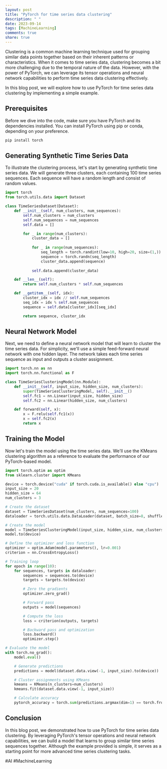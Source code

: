 ```yaml
---
layout: post
title: "PyTorch for time series data clustering"
description: " "
date: 2023-09-14
tags: [MachineLearning]
comments: true
share: true
---
```


Clustering is a common machine learning technique used for grouping similar data points together based on their inherent patterns or characteristics. When it comes to time series data, clustering becomes a bit more challenging due to the temporal nature of the data. However, with the power of PyTorch, we can leverage its tensor operations and neural network capabilities to perform time series data clustering effectively.

In this blog post, we will explore how to use PyTorch for time series data clustering by implementing a simple example.

## Prerequisites

Before we dive into the code, make sure you have PyTorch and its dependencies installed. You can install PyTorch using pip or conda, depending on your preference.

```python
pip install torch
```

## Generating Synthetic Time Series Data

To illustrate the clustering process, let's start by generating synthetic time series data. We will generate three clusters, each containing 100 time series sequences. Each sequence will have a random length and consist of random values.

```python
import torch
from torch.utils.data import Dataset

class TimeSeriesDataset(Dataset):
    def __init__(self, num_clusters, num_sequences):
        self.num_clusters = num_clusters
        self.num_sequences = num_sequences
        self.data = []

        for _ in range(num_clusters):
            cluster_data = []
            
            for _ in range(num_sequences):
                seq_length = torch.randint(low=10, high=20, size=(1,))
                sequence = torch.randn(seq_length)
                cluster_data.append(sequence)
            
            self.data.append(cluster_data)

    def __len__(self):
        return self.num_clusters * self.num_sequences

    def __getitem__(self, idx):
        cluster_idx = idx // self.num_sequences
        seq_idx = idx % self.num_sequences
        sequence = self.data[cluster_idx][seq_idx]

        return sequence, cluster_idx
```

## Neural Network Model

Next, we need to define a neural network model that will learn to cluster the time series data. For simplicity, we'll use a simple feed-forward neural network with one hidden layer. The network takes each time series sequence as input and outputs a cluster assignment.

```python
import torch.nn as nn
import torch.nn.functional as F

class TimeSeriesClusteringModel(nn.Module):
    def __init__(self, input_size, hidden_size, num_clusters):
        super(TimeSeriesClusteringModel, self).__init__()
        self.fc1 = nn.Linear(input_size, hidden_size)
        self.fc2 = nn.Linear(hidden_size, num_clusters)

    def forward(self, x):
        x = F.relu(self.fc1(x))
        x = self.fc2(x)
        return x
```

## Training the Model

Now let's train the model using the time series data. We'll use the KMeans clustering algorithm as a reference to evaluate the performance of our PyTorch-based model.

```python
import torch.optim as optim
from sklearn.cluster import KMeans

device = torch.device("cuda" if torch.cuda.is_available() else "cpu")
input_size = 20
hidden_size = 64
num_clusters = 3

# Create the dataset
dataset = TimeSeriesDataset(num_clusters, num_sequences=100)
dataloader = torch.utils.data.DataLoader(dataset, batch_size=8, shuffle=True)

# Create the model
model = TimeSeriesClusteringModel(input_size, hidden_size, num_clusters)
model.to(device)

# Define the optimizer and loss function
optimizer = optim.Adam(model.parameters(), lr=0.001)
criterion = nn.CrossEntropyLoss()

# Training loop
for epoch in range(10):
    for sequences, targets in dataloader:
        sequences = sequences.to(device)
        targets = targets.to(device)

        # Zero the gradients
        optimizer.zero_grad()

        # Forward pass
        outputs = model(sequences)

        # Compute the loss
        loss = criterion(outputs, targets)

        # Backward pass and optimization
        loss.backward()
        optimizer.step()

# Evaluate the model
with torch.no_grad():
    model.eval()

    # Generate predictions
    predictions = model(dataset.data.view(-1, input_size).to(device))

    # Cluster assignments using KMeans
    kmeans = KMeans(n_clusters=num_clusters)
    kmeans.fit(dataset.data.view(-1, input_size))

    # Calculate accuracy
    pytorch_accuracy = torch.sum(predictions.argmax(dim=1) == torch.from_numpy(kmeans.labels_).to(device)) / len(predictions)
```

## Conclusion

In this blog post, we demonstrated how to use PyTorch for time series data clustering. By leveraging PyTorch's tensor operations and neural network capabilities, we can build a model that learns to group similar time series sequences together. Although the example provided is simple, it serves as a starting point for more advanced time series clustering tasks.

#AI #MachineLearning